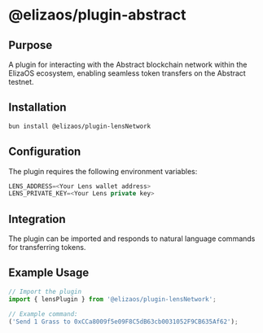 # @elizaos/plugin-abstract

## Purpose

A plugin for interacting with the Abstract blockchain network within the ElizaOS ecosystem, enabling seamless token transfers on the Abstract testnet.

## Installation

```bash
bun install @elizaos/plugin-lensNetwork
```

## Configuration

The plugin requires the following environment variables:

```typescript
LENS_ADDRESS=<Your Lens wallet address>
LENS_PRIVATE_KEY=<Your Lens private key>
```

## Integration

The plugin can be imported and responds to natural language commands for transferring tokens.

## Example Usage

```typescript
// Import the plugin
import { lensPlugin } from '@elizaos/plugin-lensNetwork';

// Example command:
('Send 1 Grass to 0xCCa8009f5e09F8C5dB63cb0031052F9CB635Af62');
```
